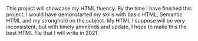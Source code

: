 This project will showcase my HTML fluency.
By the time I have finished this project, I would have demonstarted my skills with basic HTML, Semantic HTML and my stronghold on the subject. 
My HTML I suppose will be very inconsistent, but with timely ammends and update, I hope to make this the best HTML file that I will write in 2021.
